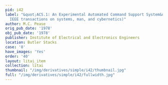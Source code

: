 ```yaml
---
pid: i42
label: "&quot;ACS.1: An Experimental Automated Command Support System&quot; (from
  IEEE transactions on systems, man, and cybernetics)"
author: M.C. Pease
orig_pub_date: '1978'
obj_pub_date: '1978'
publisher: Institute of Electrical and Electronics Engineers
location: Butler Stacks
case: '8'
have_images: 'Yes'
order: '40'
layout: litai_item
collection: litai
thumbnail: "/img/derivatives/simple/i42/thumbnail.jpg"
full: "/img/derivatives/simple/i42/fullwidth.jpg"
---
```


